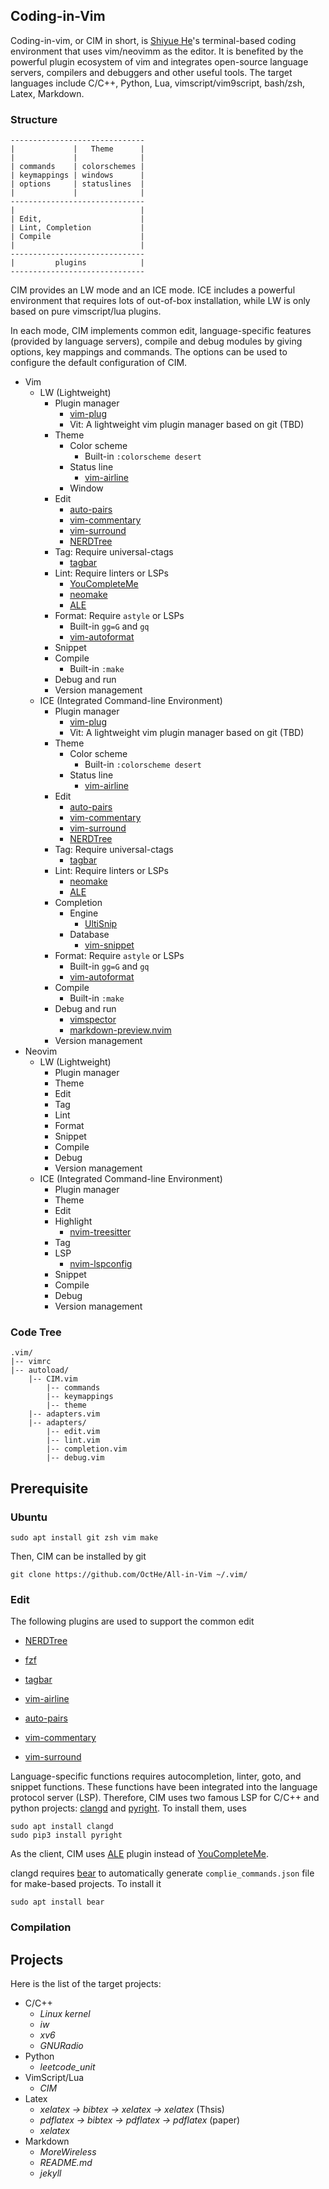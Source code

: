 ## Coding-in-Vim

Coding-in-vim, or CIM in short, is [Shiyue He](https://octhe.github.io/)'s terminal-based coding environment that uses vim/neovimm as the editor.
It is benefited by the powerful plugin ecosystem of vim and integrates open-source language servers, compilers and debuggers and other useful tools.
The target languages include C/C++, Python, Lua, vimscript/vim9script, bash/zsh, Latex, Markdown.

### Structure

    ------------------------------
    |             |   Theme      |
    |             |              |
    | commands    | colorschemes |
    | keymappings | windows      |
    | options     | statuslines  |
    |             |              |
    ------------------------------
    |                            |
    | Edit,                      |
    | Lint, Completion           | 
    | Compile                    |
    |                            |
    ------------------------------
    |         plugins            |
    ------------------------------

CIM provides an LW mode and an ICE mode.
ICE includes a powerful environment that requires lots of out-of-box installation, while LW is only based on pure vimscript/lua plugins.

In each mode, CIM implements common edit, language-specific features (provided by language servers), compile and debug modules by giving options, key mappings and commands.
The options can be used to configure the default configuration of CIM.

- Vim
    - LW (Lightweight)
        - Plugin manager
            - [vim-plug](https://github.com/junegunn/vim-plug)
            - Vit: A lightweight vim plugin manager based on git (TBD)
        - Theme
            - Color scheme
                - Built-in `:colorscheme desert`
            - Status line
                - [vim-airline](https://github.com/vim-airline/vim-airline)
            - Window
        - Edit
            - [auto-pairs](https://github.com/LunarWatcher/auto-pairs)
            - [vim-commentary](https://github.com/tpope/vim-commentary)
            - [vim-surround](https://github.com/tpope/vim-surround)
            - [NERDTree](https://github.com/preservim/nerdtree)
        - Tag: Require universal-ctags
            - [tagbar](https://github.com/preservim/tagbar)
        - Lint: Require linters or LSPs
            - [YouCompleteMe](https://github.com/ycm-core/YouCompleteMe)
            - [neomake](https://github.com/neomake/neomake)
            - [ALE](https://github.com/dense-analysis/ale)
        - Format: Require `astyle` or LSPs
            - Built-in `gg=G` and `gq`
            - [vim-autoformat](https://github.com/vim-autoformat/vim-autoformat)
        - Snippet
        - Compile
            - Built-in `:make`
        - Debug and run
        - Version management
    - ICE (Integrated Command-line Environment)
        - Plugin manager
            - [vim-plug](https://github.com/junegunn/vim-plug)
            - Vit: A lightweight vim plugin manager based on git (TBD)
        - Theme
            - Color scheme
                - Built-in `:colorscheme desert`
            - Status line
                - [vim-airline](https://github.com/vim-airline/vim-airline)
        - Edit
            - [auto-pairs](https://github.com/LunarWatcher/auto-pairs)
            - [vim-commentary](https://github.com/tpope/vim-commentary)
            - [vim-surround](https://github.com/tpope/vim-surround)
            - [NERDTree](https://github.com/preservim/nerdtree)
        - Tag: Require universal-ctags
            - [tagbar](https://github.com/preservim/tagbar)
        - Lint: Require linters or LSPs
            - [neomake](https://github.com/neomake/neomake)
            - [ALE](https://github.com/dense-analysis/ale)
        - Completion
            - Engine
                - [UltiSnip](https://github.com/SirVer/ultisnips)
            - Database
                - [vim-snippet](https://github.com/honza/vim-snippets)
        - Format: Require `astyle` or LSPs
            - Built-in `gg=G` and `gq`
            - [vim-autoformat](https://github.com/vim-autoformat/vim-autoformat)
        - Compile
            - Built-in `:make`
        - Debug and run
            - [vimspector](https://github.com/puremourning/vimspector)
            - [markdown-preview.nvim](https://github.com/iamcco/markdown-preview.nvim)
        - Version management
- Neovim
    - LW (Lightweight)
        - Plugin manager
        - Theme
        - Edit
        - Tag
        - Lint
        - Format
        - Snippet
        - Compile
        - Debug
        - Version management
    - ICE (Integrated Command-line Environment)
        - Plugin manager
        - Theme
        - Edit
        - Highlight
            - [nvim-treesitter](https://github.com/nvim-treesitter/nvim-treesitter)
        - Tag
        - LSP
            - [nvim-lspconfig](https://github.com/neovim/nvim-lspconfig)
        - Snippet
        - Compile
        - Debug
        - Version management

### Code Tree

    .vim/
    |-- vimrc
    |-- autoload/
        |-- CIM.vim
            |-- commands
            |-- keymappings
            |-- theme
        |-- adapters.vim
        |-- adapters/
            |-- edit.vim
            |-- lint.vim
            |-- completion.vim
            |-- debug.vim

## Prerequisite

### Ubuntu

    sudo apt install git zsh vim make

Then, CIM can be installed by git

    git clone https://github.com/OctHe/All-in-Vim ~/.vim/

### Edit

The following plugins are used to support the common edit
- [NERDTree](https://github.com/preservim/nerdtree)
- [fzf](https://github.com/junegunn/fzf)
- [tagbar](https://github.com/preservim/tagbar)
- [vim-airline](https://github.com/vim-airline/vim-airline)

- [auto-pairs](https://github.com/LunarWatcher/auto-pairs)
- [vim-commentary](https://github.com/tpope/vim-commentary)
- [vim-surround](https://github.com/tpope/vim-surround)

Language-specific functions requires autocompletion, linter, goto, and snippet functions.
These functions have been integrated into the language protocol server (LSP).
Therefore, CIM uses two famous LSP for C/C++ and python projects: [clangd](https://clangd.llvm.org/) and [pyright](https://github.com/microsoft/pyright).
To install them, uses

    sudo apt install clangd
    sudo pip3 install pyright

As the client, CIM uses [ALE](https://github.com/dense-analysis/ale) plugin instead of [YouCompleteMe](https://github.com/ycm-core/YouCompleteMe).

clangd requires [bear](https://github.com/rizsotto/Bear) to automatically generate `complie_commands.json` file for make-based projects.
To install it

    sudo apt install bear

### Compilation

## Projects

Here is the list of the target projects:
- C/C++
    - *Linux kernel*
    - *iw*
    - *xv6*
    - *GNURadio*
- Python
    - *leetcode_unit*
- VimScript/Lua
    - *CIM*
- Latex
    - *xelatex -> bibtex -> xelatex -> xelatex* (Thsis)
    - *pdflatex -> bibtex -> pdflatex -> pdflatex* (paper)
    - *xelatex*
- Markdown
    - *MoreWireless*
    - *README.md*
    - *jekyll*
